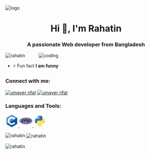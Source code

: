 ![logo](https://w0.peakpx.com/wallpaper/688/193/HD-wallpaper-ghibli-a%C2%B7-github-topics-a%C2%B7-github-cute-ghibli.jpg)
<h1 align="center">Hi 👋, I'm Rahatin</h1>
<h3 align="center">A passionate Web developer from Bangladesh</h3>
<img align="right" alt="coding" width="400" src="https://cdn.dribbble.com/users/330915/screenshots/3587000/10_coding_dribbble.gif">
<p align="left"> <img src="https://komarev.com/ghpvc/?username=rahatin&label=Profile%20views&color=0e75b6&style=flat" alt="rahatin" /> </p>

- ⚡ Fun fact **I am funny**

<h3 align="left">Connect with me:</h3>
<p align="left">
<a href="https://fb.com/umayer rifat" target="blank"><img align="center" src="https://raw.githubusercontent.com/rahuldkjain/github-profile-readme-generator/master/src/images/icons/Social/facebook.svg" alt="umayer rifat" height="30" width="40" /></a>
<a href="https://instagram.com/umayer rifat" target="blank"><img align="center" src="https://raw.githubusercontent.com/rahuldkjain/github-profile-readme-generator/master/src/images/icons/Social/instagram.svg" alt="umayer rifat" height="30" width="40" /></a>
</p>

<h3 align="left">Languages and Tools:</h3>
<p align="left"> <a href="https://www.cprogramming.com/" target="_blank" rel="noreferrer"> <img src="https://raw.githubusercontent.com/devicons/devicon/master/icons/c/c-original.svg" alt="c" width="40" height="40"/> </a> <a href="https://www.php.net" target="_blank" rel="noreferrer"> <img src="https://raw.githubusercontent.com/devicons/devicon/master/icons/php/php-original.svg" alt="php" width="40" height="40"/> </a> <a href="https://www.python.org" target="_blank" rel="noreferrer"> <img src="https://raw.githubusercontent.com/devicons/devicon/master/icons/python/python-original.svg" alt="python" width="40" height="40"/> </a> </p>

<p><img align="left" src="https://github-readme-stats.vercel.app/api/top-langs?username=rahatin&show_icons=true&locale=en&layout=compact" alt="rahatin" /></p>

<p>&nbsp;<img align="center" src="https://github-readme-stats.vercel.app/api?username=rahatin&show_icons=true&locale=en" alt="rahatin" /></p>

<p><img align="center" src="https://github-readme-streak-stats.herokuapp.com/?user=rahatin&" alt="rahatin" /></p>
